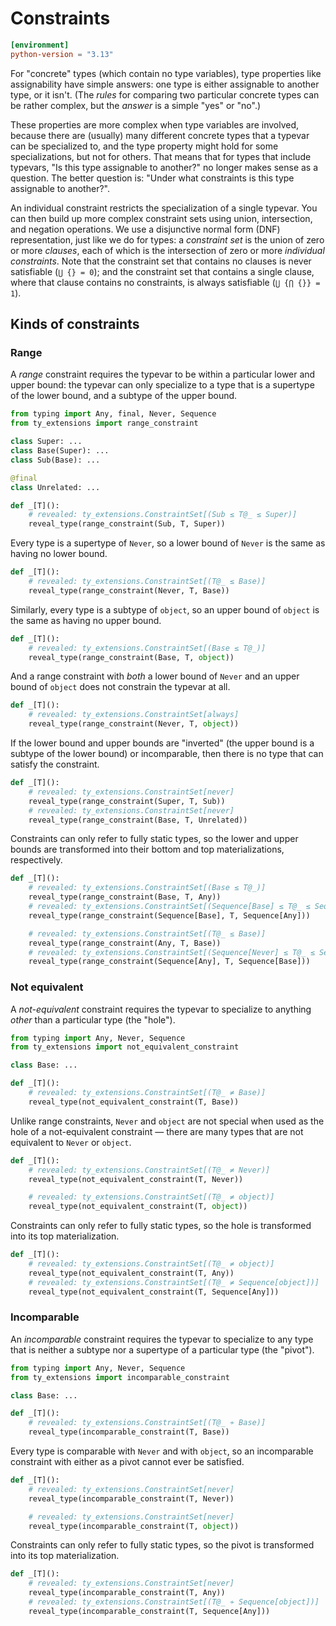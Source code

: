# Constraints

```toml
[environment]
python-version = "3.13"
```

For "concrete" types (which contain no type variables), type properties like assignability have
simple answers: one type is either assignable to another type, or it isn't. (The _rules_ for
comparing two particular concrete types can be rather complex, but the _answer_ is a simple "yes" or
"no".)

These properties are more complex when type variables are involved, because there are (usually) many
different concrete types that a typevar can be specialized to, and the type property might hold for
some specializations, but not for others. That means that for types that include typevars, "Is this
type assignable to another?" no longer makes sense as a question. The better question is: "Under
what constraints is this type assignable to another?".

An individual constraint restricts the specialization of a single typevar. You can then build up
more complex constraint sets using union, intersection, and negation operations. We use a
disjunctive normal form (DNF) representation, just like we do for types: a _constraint set_ is the
union of zero or more _clauses_, each of which is the intersection of zero or more _individual
constraints_. Note that the constraint set that contains no clauses is never satisfiable
(`⋃ {} = 0`); and the constraint set that contains a single clause, where that clause contains no
constraints, is always satisfiable (`⋃ {⋂ {}} = 1`).

## Kinds of constraints

### Range

A _range_ constraint requires the typevar to be within a particular lower and upper bound: the
typevar can only specialize to a type that is a supertype of the lower bound, and a subtype of the
upper bound.

```py
from typing import Any, final, Never, Sequence
from ty_extensions import range_constraint

class Super: ...
class Base(Super): ...
class Sub(Base): ...

@final
class Unrelated: ...

def _[T]():
    # revealed: ty_extensions.ConstraintSet[(Sub ≤ T@_ ≤ Super)]
    reveal_type(range_constraint(Sub, T, Super))
```

Every type is a supertype of `Never`, so a lower bound of `Never` is the same as having no lower
bound.

```py
def _[T]():
    # revealed: ty_extensions.ConstraintSet[(T@_ ≤ Base)]
    reveal_type(range_constraint(Never, T, Base))
```

Similarly, every type is a subtype of `object`, so an upper bound of `object` is the same as having
no upper bound.

```py
def _[T]():
    # revealed: ty_extensions.ConstraintSet[(Base ≤ T@_)]
    reveal_type(range_constraint(Base, T, object))
```

And a range constraint with _both_ a lower bound of `Never` and an upper bound of `object` does not
constrain the typevar at all.

```py
def _[T]():
    # revealed: ty_extensions.ConstraintSet[always]
    reveal_type(range_constraint(Never, T, object))
```

If the lower bound and upper bounds are "inverted" (the upper bound is a subtype of the lower
bound) or incomparable, then there is no type that can satisfy the constraint.

```py
def _[T]():
    # revealed: ty_extensions.ConstraintSet[never]
    reveal_type(range_constraint(Super, T, Sub))
    # revealed: ty_extensions.ConstraintSet[never]
    reveal_type(range_constraint(Base, T, Unrelated))
```

Constraints can only refer to fully static types, so the lower and upper bounds are transformed into
their bottom and top materializations, respectively.

```py
def _[T]():
    # revealed: ty_extensions.ConstraintSet[(Base ≤ T@_)]
    reveal_type(range_constraint(Base, T, Any))
    # revealed: ty_extensions.ConstraintSet[(Sequence[Base] ≤ T@_ ≤ Sequence[object])]
    reveal_type(range_constraint(Sequence[Base], T, Sequence[Any]))

    # revealed: ty_extensions.ConstraintSet[(T@_ ≤ Base)]
    reveal_type(range_constraint(Any, T, Base))
    # revealed: ty_extensions.ConstraintSet[(Sequence[Never] ≤ T@_ ≤ Sequence[Base])]
    reveal_type(range_constraint(Sequence[Any], T, Sequence[Base]))
```

### Not equivalent

A _not-equivalent_ constraint requires the typevar to specialize to anything _other_ than a
particular type (the "hole").

```py
from typing import Any, Never, Sequence
from ty_extensions import not_equivalent_constraint

class Base: ...

def _[T]():
    # revealed: ty_extensions.ConstraintSet[(T@_ ≠ Base)]
    reveal_type(not_equivalent_constraint(T, Base))
```

Unlike range constraints, `Never` and `object` are not special when used as the hole of a
not-equivalent constraint — there are many types that are not equivalent to `Never` or `object`.

```py
def _[T]():
    # revealed: ty_extensions.ConstraintSet[(T@_ ≠ Never)]
    reveal_type(not_equivalent_constraint(T, Never))

    # revealed: ty_extensions.ConstraintSet[(T@_ ≠ object)]
    reveal_type(not_equivalent_constraint(T, object))
```

Constraints can only refer to fully static types, so the hole is transformed into its top
materialization.

```py
def _[T]():
    # revealed: ty_extensions.ConstraintSet[(T@_ ≠ object)]
    reveal_type(not_equivalent_constraint(T, Any))
    # revealed: ty_extensions.ConstraintSet[(T@_ ≠ Sequence[object])]
    reveal_type(not_equivalent_constraint(T, Sequence[Any]))
```

### Incomparable

An _incomparable_ constraint requires the typevar to specialize to any type that is neither a
subtype nor a supertype of a particular type (the "pivot").

```py
from typing import Any, Never, Sequence
from ty_extensions import incomparable_constraint

class Base: ...

def _[T]():
    # revealed: ty_extensions.ConstraintSet[(T@_ ≁ Base)]
    reveal_type(incomparable_constraint(T, Base))
```

Every type is comparable with `Never` and with `object`, so an incomparable constraint with either
as a pivot cannot ever be satisfied.

```py
def _[T]():
    # revealed: ty_extensions.ConstraintSet[never]
    reveal_type(incomparable_constraint(T, Never))

    # revealed: ty_extensions.ConstraintSet[never]
    reveal_type(incomparable_constraint(T, object))
```

Constraints can only refer to fully static types, so the pivot is transformed into its top
materialization.

```py
def _[T]():
    # revealed: ty_extensions.ConstraintSet[never]
    reveal_type(incomparable_constraint(T, Any))
    # revealed: ty_extensions.ConstraintSet[(T@_ ≁ Sequence[object])]
    reveal_type(incomparable_constraint(T, Sequence[Any]))
```
